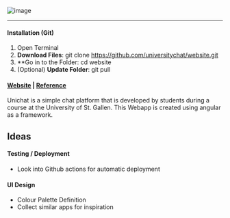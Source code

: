 

![image](https://github.com/universitychat/app/blob/main/assets/logo-unichat-small.jpg)

---

#### Installation (Git)
1. Open Terminal
2. **Download Files**: git clone https://github.com/universitychat/website.git
3. **Go in to the Folder: cd website
4. (Optional) **Update Folder**: git pull

#### [Website](https://universitychat.github.io/website) | [Reference](http://hsgchat.azurewebsites.net/)

Unichat is a simple chat platform that is developed by students during a course at the University of St. Gallen. This Webapp is created using angular as a framework.

## Ideas

#### Testing / Deployment
- Look into Github actions for automatic deployment

#### UI Design
- Colour Palette Definition
- Collect similar apps for inspiration
